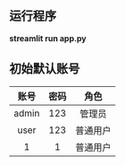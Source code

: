 ## 运行程序
**streamlit run app.py**

## 初始默认账号

|  账号   | 密码  |角色|
|:-----:|:---:|:---:|
| admin | 123 |管理员|
| user  | 123 |普通用户|
|   1   |  1  |普通用户|